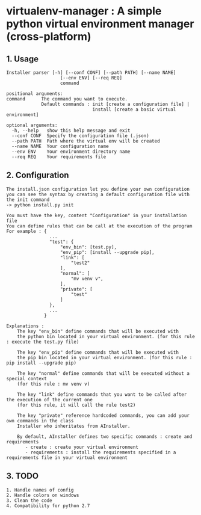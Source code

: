 # virtualenv-manager : A simple python virtual environment manager (cross-platform)

## 1. Usage

    Installer parser [-h] [--conf CONF] [--path PATH] [--name NAME]
                        [--env ENV] [--req REQ]
                        command
    
    positional arguments:
    command      The command you want to execute. 
                 Default commands : init [create a configuration file] |
                                    install [create a basic virtual environment]
    
    optional arguments:
      -h, --help   show this help message and exit
      --conf CONF  Specify the configuration file (.json)
      --path PATH  Path where the virtual env will be created
      --name NAME  Your configuration name
      --env ENV    Your environment directory name
      --req REQ    Your requirements file

## 2. Configuration

    The install.json configuration let you define your own configuration
    you can see the syntax by creating a default configuration file with the init command
    -> python install.py init
    
    You must have the key, content "Configuration" in your installation file
    You can define rules that can be call at the execution of the program
    For example : {
                    ...
                    "test": {
                        "env_bin": [test.py],
                        "env_pip": [install --upgrade pip],
                        "link": [
                            "test2"
                        ],
                        "normal": [
                            "mv venv v",
                        ],
                        "private": [
                            "test"
                        ]
                    },
                    ...
                  }
    
    Explanations :
        The key "env_bin" define commands that will be executed with 
        the python bin located in your virtual environment. (for this rule : execute the test.py file)
        
        The key "env_pip" define commands that will be executed with
        the pip bin located in your virtual environment. (for this rule : pip install --upgrade pip)
        
        The key "normal" define commands that will be executed without a special context
        (for this rule : mv venv v)
        
        The key "link" define commands that you want to be called after the execution of the current one
        (for this rule, it will call the rule test2)
        
        The key "private" reference hardcoded commands, you can add your own commands in the class
        Installer who inheritates from AInstaller.
        
        By default, AInstaller defines two specific commands : create and requirements
           - create : create your virtual environment
           - requirements : install the requirements specified in a requirements file in your virtual environment

## 3. TODO
    1. Handle names of config
    2. Handle colors on windows
    3. Clean the code
    4. Compatibility for python 2.7